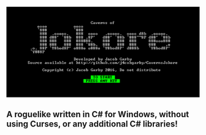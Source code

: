 ![Splash Screen](https://github.com/j4cobgarby/CavernsJokore/blob/master/demo.png)

## A roguelike written in C# for Windows, without using Curses, or any additional C# libraries!
